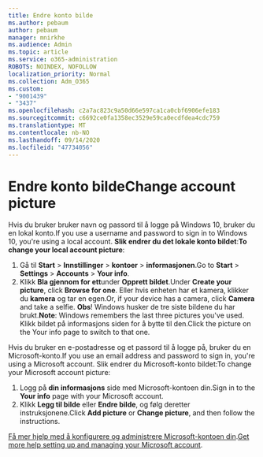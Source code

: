 ```yaml
---
title: Endre konto bilde
ms.author: pebaum
author: pebaum
manager: mnirkhe
ms.audience: Admin
ms.topic: article
ms.service: o365-administration
ROBOTS: NOINDEX, NOFOLLOW
localization_priority: Normal
ms.collection: Adm_O365
ms.custom:
- "9001439"
- "3437"
ms.openlocfilehash: c2a7ac823c9a50d66e597ca1ca0cbf6906efe183
ms.sourcegitcommit: c6692ce0fa1358ec3529e59ca0ecdfdea4cdc759
ms.translationtype: MT
ms.contentlocale: nb-NO
ms.lasthandoff: 09/14/2020
ms.locfileid: "47734056"
---
```

# <a name="change-account-picture"></a><span data-ttu-id="4dfff-102">Endre konto bilde</span><span class="sxs-lookup"><span data-stu-id="4dfff-102">Change account picture</span></span>

<span data-ttu-id="4dfff-103">Hvis du bruker bruker navn og passord til å logge på Windows 10, bruker du en lokal konto.</span><span class="sxs-lookup"><span data-stu-id="4dfff-103">If you use a username and password to sign in to Windows 10, you're using a local account.</span></span> <span data-ttu-id="4dfff-104">**Slik endrer du det lokale konto bildet**:</span><span class="sxs-lookup"><span data-stu-id="4dfff-104">**To change your local account picture**:</span></span>

1. <span data-ttu-id="4dfff-105">Gå til **Start**  >  **Innstillinger**  >  **kontoer**  >  **informasjonen**.</span><span class="sxs-lookup"><span data-stu-id="4dfff-105">Go to **Start** > **Settings** > **Accounts** > **Your info**.</span></span>
2. <span data-ttu-id="4dfff-106">Klikk **Bla gjennom for ett**under **Opprett bildet**.</span><span class="sxs-lookup"><span data-stu-id="4dfff-106">Under **Create your picture**, click **Browse for one**.</span></span> <span data-ttu-id="4dfff-107">Eller hvis enheten har et kamera, klikker du **kamera** og tar en egen.</span><span class="sxs-lookup"><span data-stu-id="4dfff-107">Or, if your device has a camera, click **Camera** and take a selfie.</span></span> 
    <span data-ttu-id="4dfff-108">**Obs**! Windows husker de tre siste bildene du har brukt.</span><span class="sxs-lookup"><span data-stu-id="4dfff-108">**Note**: Windows remembers the last three pictures you've used.</span></span> <span data-ttu-id="4dfff-109">Klikk bildet på informasjons siden for å bytte til den.</span><span class="sxs-lookup"><span data-stu-id="4dfff-109">Click the picture on the Your info page to switch to that one.</span></span>

<span data-ttu-id="4dfff-110">Hvis du bruker en e-postadresse og et passord til å logge på, bruker du en Microsoft-konto.</span><span class="sxs-lookup"><span data-stu-id="4dfff-110">If you use an email address and password to sign in, you're using a Microsoft account.</span></span> <span data-ttu-id="4dfff-111">Slik endrer du Microsoft-konto bildet:</span><span class="sxs-lookup"><span data-stu-id="4dfff-111">To change your Microsoft account picture:</span></span>

1. <span data-ttu-id="4dfff-112">Logg på **din informasjons** side med Microsoft-kontoen din.</span><span class="sxs-lookup"><span data-stu-id="4dfff-112">Sign in to the **Your info** page with your Microsoft account.</span></span>
2. <span data-ttu-id="4dfff-113">Klikk **Legg til bilde** eller **Endre bilde**, og følg deretter instruksjonene.</span><span class="sxs-lookup"><span data-stu-id="4dfff-113">Click **Add picture** or **Change picture**, and then follow the instructions.</span></span>

<span data-ttu-id="4dfff-114">[Få mer hjelp med å konfigurere og administrere Microsoft-kontoen din](https://support.microsoft.com/products/microsoft-account?category=manage-account).</span><span class="sxs-lookup"><span data-stu-id="4dfff-114">[Get more help setting up and managing your Microsoft account](https://support.microsoft.com/products/microsoft-account?category=manage-account).</span></span>
